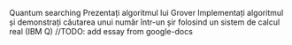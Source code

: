 Quantum searching 
Prezentați algoritmul lui Grover 
Implementați algoritmul și demonstrați căutarea unui număr într-un șir folosind un sistem de calcul real (IBM Q) //TODO: add essay from google-docs
